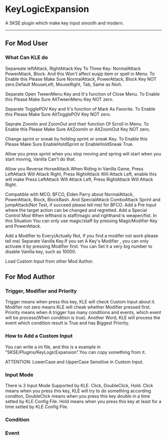 # KeyLogicExpansion
A SKSE plugin which make key input smooth and modern.

---

## For Mod User
### What Can KLE do
Separeate leftAttack, RightAttack Key To Three Key: NormalAttack PowerAttack, Block. And this Won't affect euqip item or spell in Menu.
To Enable this Please Make Sure NormalAttack, PowerAttack, Block Key NOT zero.Default MouseLeft, MouseRight, Tab, Same as Nioh.

Separate Open TweenMenu Key and It's function of Close Menu.
To Enable this Please Make Sure AltTweenMenu Key NOT zero.

Separate TogglePOV Key and It's function of Mark As Favorite.
To Enable this Please Make Sure AltTogglePOV Key NOT zero.

Seprate ZoomIn and ZoomOut and their function Of Scroll in Menu.
To Enable this Please Make Sure AltZoomIn or AltZoomOut Key NOT zero.

Change sprint or sneak by holding sprint or sneak Key.
To Enable this Please Make Sure EnableHoldSprint or EnableHoldSneak True.

Allow you press sprint when you stop moving and spring will start when you start moving, Vanilla Can't do that.

Allow you Reverse HorseAttack.When Riding in Vanilla Game, Press LeftAttack Will Attack Right, Press RightAttack Will Attack Left, enable this will make Press LeftAttack Will Attack Left, Press RightAttack Will Attack Right.

Compatible with MCO, BFCO, Elden Parry about NormalAttack, PowerAttack, Block, BlockBash. And SpecialAttack ComboAttack Sprint and jumpAttack(Not Test, if succeed please tell me) for BFCO.
Add a Pre Input where the target action can be changed and regretted.
Add a Special Control Mod When lefthand is staff/magic and righthand is weapen/fist. In this Situation You can only use magic/staff by pressing MagicModifier Key and PowerAttack.

Add a Modifier to Every(Actually Not, If you find a modifer not work please tell me) Separate Vanilla Key.If you set A Key's Modifier , you can only activate it by pressing Modifier first.
You can Set it a very big number to disable Vanilla key, such as 10000.

Load Custom Input from other Mod Author.

## For Mod Author

### Trigger, Modifier and Priority 
Trigger means when press this key, KLE will check Custom Input about it.
Modifier not zero means KLE will cheak whether Modifier pressed first.
Priority means when A trigger has many conditions and events, which event will be process(When condition is true).
Another Word, KLE will process the event which condition result is True and has Biggest Priority.

### How to Add a Custom Input
You can write a ini file, and this is a example in "SKSE/Plugins/KeyLogicExpansion".You can copy something from it.

ATTENTION: LowerCase and UpperCase Sensitive in Custom Input.

### Input Mode
There is 3 Input Mode Supported by KLE.
Click, DoubleClick, Hold.
Click means when you press this key, KLE will try to do something according conditon,
DoubleClick means when you press this key double in a time setted by KLE Config File.
Hold means when you press this key at least for a time setted by KLE Config File.

### Condition

### Event